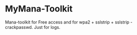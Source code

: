 # MyMana-Toolkit
Mana-toolkit for Free access and for wpa2 + sslstrip + sslstrip - crackpasswd. Just for logs.
